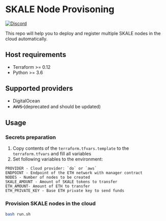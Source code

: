 # SKALE Node Provisoning

[![Discord](https://img.shields.io/discord/534485763354787851.svg)](https://discord.gg/vvUtWJB)

This repo will help you to deploy and register multiple SKALE nodes in the cloud automatically.

## Host requirements

- Terraform >= 0.12
- Python >= 3.6

## Supported providers

- DigitalOcean
- A̶W̶S̶ (deprecated and should be updated)

## Usage

### Secrets preparation

1) Copy contents of the `terraform.tfvars.template` to the `terraform.tfvars` and fill all variables
2) Set following variables to the environment:

```
PROVIDER - Cloud provider: `do` or `aws`
ENDPOINT - Endpoint of the ETH network with manager contract
NODES - Number of nodes to be created
SKALE_AMOUNT - Amount of SKALE tokens to transfer
ETH_AMOUNT- Amount of ETH to transfer
ETH_PRIVATE_KEY - Base ETH private key to send funds
```

### Provision SKALE nodes in the cloud

```bash
bash run.sh
```
